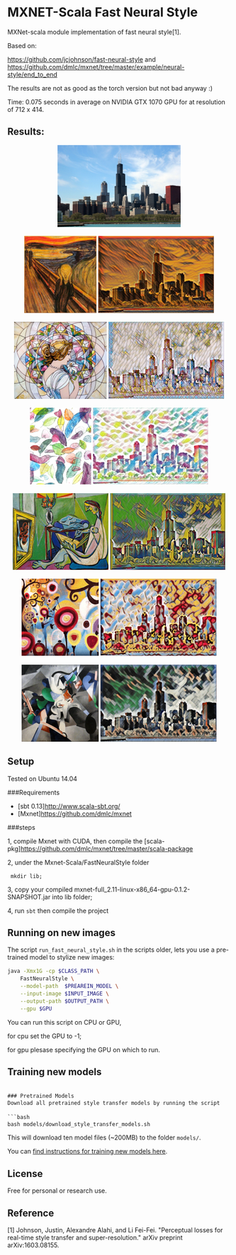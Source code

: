 # MXNET-Scala Fast Neural Style
MXNet-scala module implementation of fast neural style[1].

Based on: 

https://github.com/jcjohnson/fast-neural-style and https://github.com/dmlc/mxnet/tree/master/example/neural-style/end_to_end

The results are not as good as the torch version but not bad anyway :)

Time: 0.075 seconds in average on NVIDIA GTX 1070 GPU for at resolution of 712 x 414.

## Results:

<div align='center'>
  <img src='datas/images/chicago.jpg' height="185px">
</div>
<br>
<div align='center'>
  <img src='datas/images/the_scream.jpg' height='174px'>
  <img src='datas/pretrain_models/scream/out.jpg' height="174px">
</div>
<br>
<div align='center'>
  <img src='datas/images/mosaic.jpg' height='174px'>
  <img src='datas/pretrain_models/mosaic/out.jpg' height="174px">
</div>
<br>
<div align='center'>
  <img src='datas/images/feathers.jpg' height='173px'>
  <img src='datas/pretrain_models/feathers/out.jpg' height="173px">
</div>
<br>
<div align='center'>
  <img src='datas/images/la_muse.jpg' height='173px'>
  <img src='datas/pretrain_models/la_muse/out.jpg' height="173px">
</div>
<br>
<div align='center'>
  <img src='datas/images/candy.jpg' height='174px'>
  <img src='datas/pretrain_models/candy/out.jpg' height="174px">
</div>
<br>
<div align='center'>
  <img src='datas/images/udnie.jpg' height='174px'>
  <img src='datas/pretrain_models/udnie/out.jpg' height="174px">
</div>


## Setup
Tested on Ubuntu 14.04

###Requirements

* [sbt 0.13]http://www.scala-sbt.org/
* [Mxnet]https://github.com/dmlc/mxnet

###steps

1, compile Mxnet with CUDA, then compile the [scala-pkg]https://github.com/dmlc/mxnet/tree/master/scala-package

2, under the Mxnet-Scala/FastNeuralStyle folder 
```bah
 mkdir lib;
```
3, copy your compiled mxnet-full_2.11-linux-x86_64-gpu-0.1.2-SNAPSHOT.jar into lib folder;

4, run `sbt` then compile the project

## Running on new images
The script `run_fast_neural_style.sh` in the scripts older, lets you use a pre-trained model to stylize new images:

```bash
java -Xmx1G -cp $CLASS_PATH \
	FastNeuralStyle \
	--model-path  $PREAREIN_MODEL \
	--input-image $INPUT_IMAGE \
	--output-path $OUTPUT_PATH \
	--gpu $GPU
```
You can run this script on CPU or GPU, 

for cpu set the GPU to -1;

for gpu plesase specifying the GPU on which to run.

## Training new models

```

### Pretrained Models
Download all pretrained style transfer models by running the script

```bash
bash models/download_style_transfer_models.sh
```

This will download ten model files (~200MB) to the folder `models/`.

You can [find instructions for training new models here](doc/training.md).

## License

Free for personal or research use.

## Reference
[1] Johnson, Justin, Alexandre Alahi, and Li Fei-Fei. "Perceptual losses for real-time style transfer and super-resolution." arXiv preprint arXiv:1603.08155.

